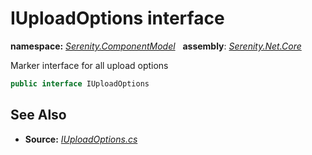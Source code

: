 # IUploadOptions interface
**namespace:** *[Serenity.ComponentModel](../README.md#serenity.componentmodel-namespace)*   **assembly**: *[Serenity.Net.Core](../README.md)*

Marker interface for all upload options

```csharp
public interface IUploadOptions
```

## See Also

* **Source:** *[IUploadOptions.cs](https://github.com/serenity-is/Serenity/blob/master/src/Serenity.Net.Core/ComponentModel/Upload/IUploadOptions.cs)*